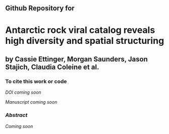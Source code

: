 ## Github Repository for
# Antarctic rock viral catalog reveals high diversity and spatial structuring

## by Cassie Ettinger, Morgan Saunders, Jason Stajich, Claudia Coleine et al.

### To cite this work or code

<i> DOI coming soon <i>
	
<i> Manuscript coming soon</i>

### Abstract

<i> Coming soon </i>

